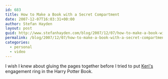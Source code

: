```yaml
---
id: 683
title: How to Make a Book with a Secret Compartment
date: 2007-12-07T16:03:31+00:00
author: Stefan Hayden
layout: post
guid: http://www.stefanhayden.com/blog/2007/12/07/how-to-make-a-book-with-a-secret-compartment/
permalink: /blog/2007/12/07/how-to-make-a-book-with-a-secret-compartment/
categories:
  - personal
  - video
---
```

<p>I wish I knew about gluing the pages together before I tried to put <a href="http://www.yalit.com/blog">Keri's</a> engagement ring in the Harry Potter Book.</p>
<object width="425" height="355"><param name="movie" value="http://www.youtube.com/v/l8W58xK5zFg&rel=1"></param><param name="wmode" value="transparent"></param><embed src="http://www.youtube.com/v/l8W58xK5zFg&rel=1" type="application/x-shockwave-flash" wmode="transparent" width="425" height="355"></embed></object>